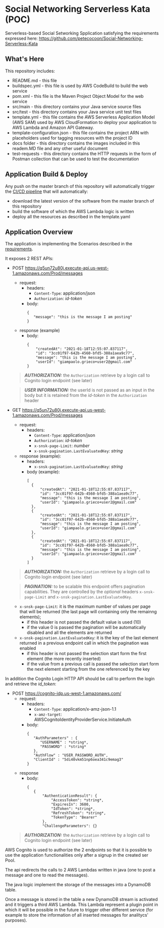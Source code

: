 Social Networking Serverless Kata (POC)
==============================================

Serverless-based Social Setworking Spplication satisfying the requirements expressed here:
https://github.com/petecocoon/Social-Networking-Serverless-Kata

What's Here
-----------

This repository includes:

* README.md - this file
* buildspec.yml - this file is used by AWS CodeBuild to build the web
  service
* pom.xml - this file is the Maven Project Object Model for the web service
* src/main - this directory contains your Java service source files
* src/test - this directory contains your Java service unit test files
* template.yml - this file contains the AWS Serverless Application Model (AWS SAM) used
  by AWS CloudFormation to deploy your application to AWS Lambda and Amazon API
  Gateway.
* template-configuration.json - this file contains the project ARN with placeholders used for tagging resources with the project ID
* docs folder - this directory contains the images included in this readem.MD file and any other useful document
* test-requests - this directory contains the HTTP requests in the form of Postman collection that can be used to test the documentation

Application Build & Deploy
------------------

Any push on the master branch of this repository will automatically trigger the [CI/CD pipeline](https://github.com/Hiskrtapps/Social-Networking-Serverless-Kata/blob/master/docs/pipeline.PNG?raw=true) that will automatically:
 * download the latest version of the software from the master branch of this repository
 * build the software of which the AWS Lambda logic is written
 * deploy all the resources as described in the template.yaml


Application Overview
------------------

The application is implementing the Scenarios described in the [requirements](https://github.com/petecocoon/Social-Networking-Serverless-Kata).

It exposes 2 REST APIs:
 * POST https://q5un72u80j.execute-api.us-west-1.amazonaws.com/Prod/messages
     * request:
         * headers:
           * ```Content-Type```: application/json
           * ```Authorization```: *id-token*
         * body:
            ```
            {
               "message": "this is the message I am posting" 
            }
            ```
     * response (example)
         * body:
           ```
           {
               "createdAt": "2021-01-18T12:55:07.837117",
               "id": "3cc01f97-642b-4560-bfd5-388a1aea9c77",
               "message": "this is the message I am posting",
               "userId": "giampaolo.grieco+user2@gmail.com"
           }
           ```
     > **_AUTHORIZATION:_** the ```Authorization``` retrieve by a login call to Cognito login endpoint (see later)
     
     > **_USER INFORMATION:_** the userId is not passed as an input in the body but it is retained from the *id-token* in the ```Authorization``` header
 * GET https://q5un72u80j.execute-api.us-west-1.amazonaws.com/Prod/messages
     * request:
         * headers:
             * ```Content-Type```: application/json
             * ```Authorization```: *id-token*
             * ```x-snsk-page-Limit```: *number*
             * ```x-snsk-pagination.LastEvaluatedKey```: *string*
     * response (example):
         * headers:
             * ```x-snsk-pagination.LastEvaluatedKey```: *string*
         * body (example):
             ```
             [
               {
                   "createdAt": "2021-01-18T12:55:07.837117",
                   "id": "3cc01f97-642b-4560-bfd5-388a1aea9c77",
                   "message": "this is the message I am posting",
                   "userId": "giampaolo.grieco+user2@gmail.com"
               },
               {
                   "createdAt": "2021-01-18T12:55:07.837117",
                   "id": "3cc01f97-642b-4560-bfd5-388a1aea9c77",
                   "message": "this is the message I am posting",
                   "userId": "giampaolo.grieco+user2@gmail.com"
               },
               {
                   "createdAt": "2021-01-18T12:55:07.837117",
                   "id": "3cc01f97-642b-4560-bfd5-388a1aea9c77",
                   "message": "this is the message I am posting",
                   "userId": "giampaolo.grieco+user2@gmail.com"
               }
             ]
             ```
     > **_AUTHORIZATION:_** the ```Authorization``` retrieve by a login call to Cognito login endpoint (see later)
     
     > **_PAGINATION:_** to be scalable this endpoint offers pagination capabilities. They are controlled by the *optional* headers ```x-snsk-page-Limit``` and ```x-snsk-pagination.LastEvaluatedKey```.
     * ```x-snsk-page-Limit```: it is the maximum number of values per page that will be returned (the last page will containing only the remainng elements);
       * if this header is not passed the default value is used (10)
       * if the value 0 is passed the pagination will be automatically disabled and all the elements are returned
     * ```x-snsk-pagination.LastEvaluatedKey```: it is the key of the last element returned in a previous endpoint call in which the pagination was enabled
       * if this header is not passed the selection start form the first element (the more recently inserted)
       * if the value from a previous call is passed the selection start form the next element starting from the one referenced by the key
     
In addition the Cognito Login HTTP API should be call to perform the login and retrieve the *id_token*:
 * POST https://cognito-idp.us-west-1.amazonaws.com/
     * request:
         * headers:
           * ```Content-Type```: application/x-amz-json-1.1
           * ```x-amz-target```: AWSCognitoIdentityProviderService.InitiateAuth
         * body:
            ```
            {
               "AuthParameters" : {
                  "USERNAME" : *string*,
                  "PASSWORD" : *string*
               },
               "AuthFlow" : "USER_PASSWORD_AUTH",
               "ClientId" : "5di40vkm51np6oea341c9emag3"
            }
            ```
     * response
         * body:
           ```
           {
              {
                  "AuthenticationResult": {
                      "AccessToken": *string*,
                      "ExpiresIn": 3600,
                      "IdToken": *string*,
                      "RefreshToken": *string*,
                      "TokenType": "Bearer"
                  },
                  "ChallengeParameters": {}
           ```
     > **_AUTHORIZATION:_** the ```Authorization``` retrieve by a login call to Cognito login endpoint (see later)


AWS Cognito is used to authorize the 2 endpoints so that it is possible to use the application functionalities only after a signup in the created ser Pool.

The api redirects the calls to 2 AWS Lambdas written in java (one to post a message and one to read the messages).

The java logic implement the storage of the messages into a DynamoDB table.

Once a message is stored in the table a new DynamoDB stream is activated and it triggers a third AWS Lambda. This Lambda represent a plugin point in which it will be possible in the future to trigger other different service (for example to store the information of all inserted messages for analitycs' purposes).

